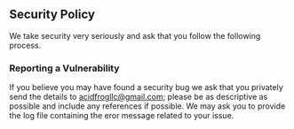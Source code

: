 ## Security Policy

We take security very seriously and ask that you follow the following process.

### Reporting a Vulnerability

If you believe you may have found a security bug we ask that you privately send the details to [acidfrogllc@gmail.com](https://mail.google.com/mail/u/0/#inbox?compose=CllgCJfnbRZdqVSJFSXkrNwHcnsQPttWWQdgVkshbcLQjKSfxkFWmfdHrhhMBkBKbFTmcDwcfNB); please be as descriptive as possible and include any references if possible. We may ask you to provide the log file containing the eror message related to your issue.
